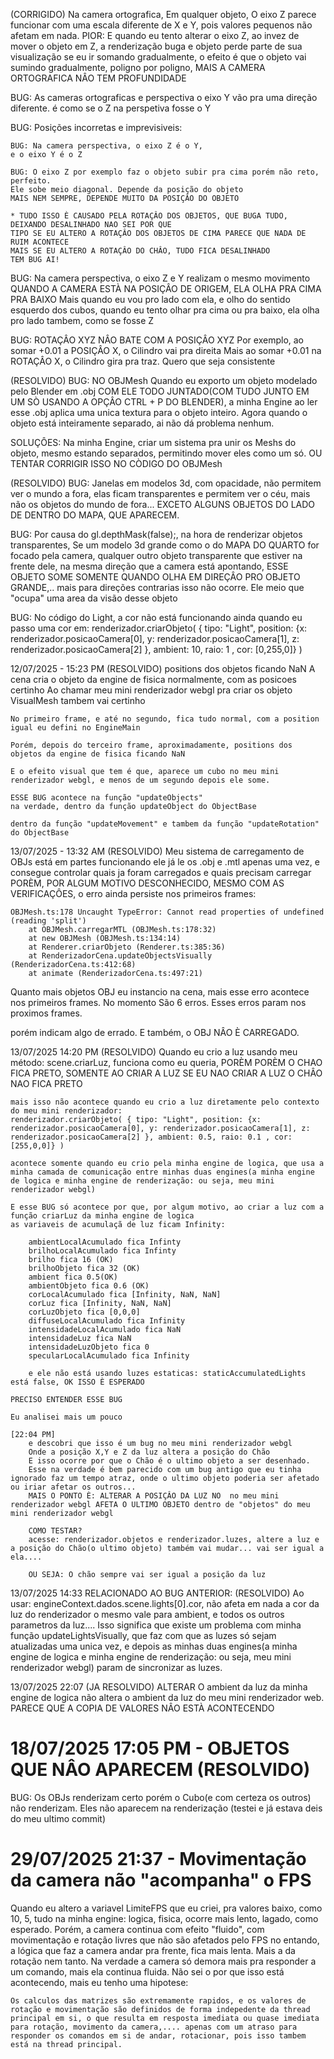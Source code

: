 (CORRIGIDO) Na camera ortografica, Em qualquer objeto,
O eixo Z parece funcionar com uma escala diferente de X e Y, pois valores pequenos não afetam em nada.
PIOR: E quando eu tento alterar o eixo Z, ao invez de mover o objeto em Z, a renderização buga e objeto perde parte de sua visualização
se eu ir somando gradualmente, o efeito é que o objeto vai sumindo gradualmente, poligno por poligno,
MAIS A CAMERA ORTOGRAFICA NÂO TEM PROFUNDIDADE


BUG: As cameras ortograficas e perspectiva o eixo Y vão pra uma direção diferente.
é como se o Z na perspetiva fosse o Y


BUG: Posições incorretas e imprevisiveis:

    BUG: Na camera perspectiva, o eixo Z é o Y,
    e o eixo Y é o Z

    BUG: O eixo Z por exemplo faz o objeto subir pra cima porém não reto, perfeito.
    Ele sobe meio diagonal. Depende da posição do objeto
    MAIS NEM SEMPRE, DEPENDE MUITO DA POSIÇÂO DO OBJETO

    * TUDO ISSO È CAUSADO PELA ROTAÇÂO DOS OBJETOS, QUE BUGA TUDO, DEIXANDO DESALINHADO NAO SEI POR QUE
    TIPO SE EU ALTERO A ROTAÇÂO DOS OBJETOS DE CIMA PARECE QUE NADA DE RUIM ACONTECE
    MAIS SE EU ALTERO A ROTAÇÂO DO CHÂO, TUDO FICA DESALINHADO
    TEM BUG AI!


BUG: Na camera perspectiva, o eixo Z e Y realizam o mesmo movimento
QUANDO A CAMERA ESTÀ NA POSIÇÂO DE ORIGEM, ELA OLHA PRA CIMA PRA BAIXO
Mais quando eu vou pro lado com ela, e olho do sentido esquerdo dos cubos, quando eu tento olhar pra cima ou pra baixo, ela olha pro lado tambem, como se fosse Z


BUG: ROTAÇÂO XYZ NÂO BATE COM A POSIÇÂO XYZ
Por exemplo, ao somar +0.01 a POSIÇÂO X, o Cilindro vai pra direita
Mais ao somar +0.01 na ROTAÇÂO X, o Cilindro gira pra traz.
Quero que seja consistente




(RESOLVIDO) BUG: NO OBJMesh
Quando eu exporto um objeto modelado pelo Blender em .obj COM ELE TODO JUNTADO(COM TUDO JUNTO EM UM SÒ USANDO A OPÇÂO CTRL + P DO BLENDER),  a minha Engine ao ler esse .obj aplica uma unica textura para o objeto inteiro.
Agora quando o objeto está inteiramente separado, ai não dá problema nenhum.

SOLUÇÔES: Na minha Engine, criar um sistema pra unir os Meshs do objeto, mesmo estando separados, permitindo mover eles como um só.
OU TENTAR CORRIGIR ISSO NO CÒDIGO DO OBJMesh

(RESOLVIDO) BUG: Janelas em modelos 3d, com opacidade, não permitem ver o mundo a fora, elas ficam transparentes e permitem ver o céu, mais não os objetos do mundo de fora...
EXCETO ALGUNS OBJETOS DO LADO DE DENTRO DO MAPA, QUE APARECEM.



BUG: Por causa do gl.depthMask(false);, na hora de renderizar objetos transparentes,
Se um modelo 3d grande como o do MAPA DO QUARTO for focado pela camera, qualquer outro objeto transparente que estiver na frente dele, na mesma direção que a camera está apontando, ESSE OBJETO SOME
SOMENTE QUANDO OLHA EM DIREÇÂO PRO OBJETO GRANDE,.. mais para direções contrarias isso não ocorre. Ele meio que "ocupa" uma area da visão desse objeto


BUG: No código do Light, a cor não está funcionando ainda quando eu passo uma cor 
em: renderizador.criarObjeto( { tipo: "Light", position: {x: renderizador.posicaoCamera[0], y: renderizador.posicaoCamera[1], z: renderizador.posicaoCamera[2] }, ambient: 10, raio: 1 , cor: [0,255,0]} )




12/07/2025 - 15:23 PM (RESOLVIDO)
positions dos objetos ficando NaN
    A cena cria o objeto da engine de fisica normalmente, com as posicoes certinho
    Ao chamar meu mini renderizador webgl pra criar os objeto VisualMesh tambem vai certinho

    No primeiro frame, e até no segundo, fica tudo normal, com a position igual eu defini no EngineMain

    Porém, depois do terceiro frame, aproximadamente, positions dos objetos da engine de fisica ficando NaN

    E o efeito visual que tem é que, aparece um cubo no meu mini renderizador webgl, e menos de um segundo depois ele some.

    ESSE BUG acontece na função "updateObjects"
    na verdade, dentro da função updateObject do ObjectBase

    dentro da função "updateMovement" e tambem da função "updateRotation" do ObjectBase


13/07/2025 - 13:32 AM (RESOLVIDO)
Meu sistema de carregamento de OBJs está em partes funcionando
ele já le os .obj e .mtl apenas uma vez, e consegue controlar quais ja foram carregados e quais precisam carregar
PORÈM, POR ALGUM MOTIVO DESCONHECIDO, MESMO COM AS VERIFICAÇÔES, o erro ainda persiste nos primeiros frames:

    OBJMesh.ts:178 Uncaught TypeError: Cannot read properties of undefined (reading 'split')
        at OBJMesh.carregarMTL (OBJMesh.ts:178:32)
        at new OBJMesh (OBJMesh.ts:134:14)
        at Renderer.criarObjeto (Renderer.ts:385:36)
        at RenderizadorCena.updateObjectsVisually (RenderizadorCena.ts:412:68)
        at animate (RenderizadorCena.ts:497:21)

Quanto mais objetos OBJ eu instancio na cena, mais esse erro acontece nos primeiros frames.
No momento São 6 erros.
Esses erros param nos proximos frames.

porém indicam algo de errado. E também, o OBJ NÂO È CARREGADO.



13/07/2025 14:20 PM (RESOLVIDO)
    Quando eu crio a luz usando meu método: scene.criarLuz, funciona como eu queria, PORÈM
    PORÈM O CHAO FICA PRETO, SOMENTE AO CRIAR A LUZ
    SE EU NAO CRIAR A LUZ O CHÂO NAO FICA PRETO

    mais isso não acontece quando eu crio a luz diretamente pelo contexto do meu mini renderizador:
    renderizador.criarObjeto( { tipo: "Light", position: {x: renderizador.posicaoCamera[0], y: renderizador.posicaoCamera[1], z: renderizador.posicaoCamera[2] }, ambient: 0.5, raio: 0.1 , cor: [255,0,0]} )

    acontece somente quando eu crio pela minha engine de logica, que usa a minha camada de comunicação entre minhas duas engines(a minha engine de logica e minha engine de renderização: ou seja, meu mini renderizador webgl)

    E esse BUG só acontece por que, por algum motivo, ao criar a luz com a função criarLuz da minha engine de logica
    as variaveis de acumulaçã de luz ficam Infinity:

        ambientLocalAcumulado fica Infinty
        brilhoLocalAcumulado fica Infinty
        brilho fica 16 (OK)
        brilhoObjeto fica 32 (OK)
        ambient fica 0.5(OK)
        ambientObjeto fica 0.6 (OK)
        corLocalAcumulado fica [Infinity, NaN, NaN]
        corLuz fica [Infinity, NaN, NaN]
        corLuzObjeto fica [0,0,0]
        diffuseLocalAcumulado fica Infinity
        intensidadeLocalAcumulado fica NaN
        intensidadeLuz fica NaN
        intensidadeLuzObjeto fica 0
        specularLocalAcumulado fica Infinity

        e ele não está usando luzes estaticas: staticAccumulatedLights está false, OK ISSO È ESPERADO

    PRECISO ENTENDER ESSE BUG

    Eu analisei mais um pouco

    [22:04 PM]
        e descobri que isso é um bug no meu mini renderizador webgl
        Onde a posição X,Y e Z da luz altera a posição do Chão
        E isso ocorre por que o Chão é o ultimo objeto a ser desenhado.
        Esse na verdade é bem parecido com um bug antigo que eu tinha ignorado faz um tempo atraz, onde o ultimo objeto poderia ser afetado ou iriar afetar os outros...
        MAIS O PONTO È: ALTERAR A POSIÇÂO DA LUZ NO  no meu mini renderizador webgl AFETA O ULTIMO OBJETO dentro de "objetos" do meu mini renderizador webgl

        COMO TESTAR?
        acesse: renderizador.objetos e renderizador.luzes, altere a luz e a posição do Chão(o ultimo objeto) também vai mudar... vai ser igual a ela....

        OU SEJA: O chão sempre vai ser igual a posição da luz
    

13/07/2025 14:33 RELACIONADO AO BUG ANTERIOR: (RESOLVIDO)
Ao usar: engineContext.dados.scene.lights[0].cor, não afeta em nada a cor da luz do renderizador
o mesmo vale para ambient, e todos os outros parametros da luz....
Isso significa que existe um problema com minha função updateLightsVisually, que faz com que as luzes só sejam atualizadas uma unica vez, e depois as minhas duas engines(a minha engine de logica e minha engine de renderização: ou seja, meu mini renderizador webgl) param de sincronizar as luzes.

13/07/2025 22:07 (JA RESOLVIDO)
ALTERAR O ambient da luz da minha engine de logica não altera o ambient da luz do meu mini renderizador web.
PARECE QUE A COPIA DE VALORES NÂO ESTÀ ACONTECENDO


# 18/07/2025 17:05 PM - OBJETOS QUE NÂO APARECEM (RESOLVIDO)
BUG: Os OBJs renderizam certo
porém o Cubo(e com certeza os outros) não renderizam. Eles não aparecem na renderização
(testei e já estava deis do meu ultimo commit)


# 29/07/2025 21:37 - Movimentação da camera não "acompanha" o FPS
Quando eu altero a variavel LimiteFPS que eu criei, pra valores baixo, como 10, 5, tudo na minha engine: logica, fisica, ocorre mais lento, lagado, como esperado.
Porém, a camera continua com efeito "fluido", com movimentação e rotação livres que não são afetados pelo FPS
no entando, a lógica que faz a camera andar pra frente, fica mais lenta.
Mais a da rotação nem tanto.
Na verdade a camera só demora mais pra responder a um comando, mais ela continua fluida.
Não sei o por que isso está acontecendo, mais eu tenho uma hipotese:

    Os calculos das matrizes são extremamente rapidos, e os valores de rotação e movimentação são definidos de forma indepedente da thread principal em si, o que resulta em resposta imediata ou quase imediata para rotação, movimento da camera,.... apenas com um atraso para responder os comandos em si de andar, rotacionar, pois isso tambem está na thread principal.


